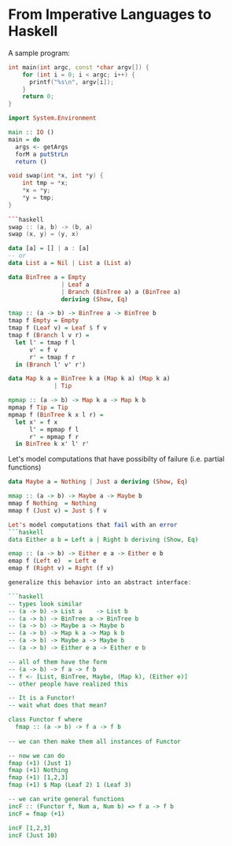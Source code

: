 # From Imperative Languages to Haskell
A sample program:  
```cpp
int main(int argc, const *char argv[]) {
    for (int i = 0; i < argc; i++) {
      printf("%s\n", argv[i]);
    }
    return 0;
}
```

```haskell
import System.Environment

main :: IO ()
main = do
  args <- getArgs
  forM a putStrLn
  return ()
```

```cpp
void swap(int *x, int *y) {
    int tmp = *x;
    *x = *y;
    *y = tmp;
}
    
```haskell
swap :: (a, b) -> (b, a)
swap (x, y) = (y, x)
```

```haskell
data [a] = [] | a : [a]
-- or
data List a = Nil | List a (List a)
```

```haskell
data BinTree a = Empty
               | Leaf a
               | Branch (BinTree a) a (BinTree a)
               deriving (Show, Eq)
```

```haskell
tmap :: (a -> b) -> BinTree a -> BinTree b
tmap f Empty = Empty
tmap f (Leaf v) = Leaf $ f v
tmap f (Branch l v r) = 
  let l' = tmap f l
      v' = f v
      r' = tmap f r
  in (Branch l' v' r')
```

```haskell
data Map k a = BinTree k a (Map k a) (Map k a)
             | Tip
```

```haskell
mpmap :: (a -> b) -> Map k a -> Map k b
mpmap f Tip = Tip
mpmap f (BinTree k x l r) =
  let x' = f x
      l' = mpmap f l
      r' = mpmap f r
  in BinTree k x' l' r'
```

Let's model computations that have possibilty of failure (i.e. partial functions)
```haskell
data Maybe a = Nothing | Just a deriving (Show, Eq)
```

```haskell
mmap :: (a -> b) -> Maybe a -> Maybe b
mmap f Nothing  = Nothing
mmap f (Just v) = Just $ f v

Let's model computations that fail with an error
```haskell
data Either a b = Left a | Right b deriving (Show, Eq)
```

```haskell
emap :: (a -> b) -> Either e a -> Either e b
emap f (Left e)  = Left e
emap f (Right v) = Right (f v)
```

```haskell
generalize this behavior into an abstract interface:

```haskell
-- types look similar
-- (a -> b) -> List a    -> List b
-- (a -> b) -> BinTree a -> BinTree b
-- (a -> b) -> Maybe a -> Maybe b
-- (a -> b) -> Map k a -> Map k b
-- (a -> b) -> Maybe a -> Maybe b
-- (a -> b) -> Either e a -> Either e b

-- all of them have the form 
-- (a -> b) -> f a -> f b
-- f <- [List, BinTree, Maybe, (Map k), (Either e)]
-- other people have realized this

-- It is a Functor!
-- wait what does that mean?

class Functor f where
  fmap :: (a -> b) -> f a -> f b
  
-- we can then make them all instances of Functor

-- now we can do
fmap (+1) (Just 1)
fmap (+1) Nothing
fmap (+1) [1,2,3]
fmap (+1) $ Map (Leaf 2) 1 (Leaf 3)

-- we can write general functions
incF :: (Functor f, Num a, Num b) => f a -> f b
incF = fmap (+1)

incF [1,2,3]
incF (Just 10)


